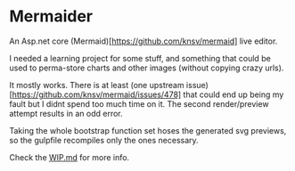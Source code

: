 # Mermaider
An Asp.net core (Mermaid)[https://github.com/knsv/mermaid] live editor.

I needed a learning project for some stuff, and something that could be used to perma-store charts and other images (without copying crazy urls).

It mostly works. There is at least (one upstream issue)[https://github.com/knsv/mermaid/issues/478] that could end up being my fault but I didnt spend too much time on it. The second 
render/preview attempt results in an odd error.

Taking the whole bootstrap function set hoses the generated svg previews, so the gulpfile recompiles only the ones necessary.

Check the [WIP.md](https://github.com/StingyJack/Mermaider/blob/master/WIP.md) for more info.
